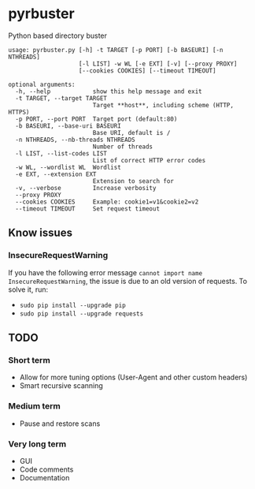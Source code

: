 # pyrbuster
Python based directory buster

```
usage: pyrbuster.py [-h] -t TARGET [-p PORT] [-b BASEURI] [-n NTHREADS]
                    [-l LIST] -w WL [-e EXT] [-v] [--proxy PROXY]
                    [--cookies COOKIES] [--timeout TIMEOUT]

optional arguments:
  -h, --help            show this help message and exit
  -t TARGET, --target TARGET
                        Target **host**, including scheme (HTTP, HTTPS)
  -p PORT, --port PORT  Target port (default:80)
  -b BASEURI, --base-uri BASEURI
                        Base URI, default is /
  -n NTHREADS, --nb-threads NTHREADS
                        Number of threads
  -l LIST, --list-codes LIST
                        List of correct HTTP error codes
  -w WL, --wordlist WL  Wordlist
  -e EXT, --extension EXT
                        Extension to search for
  -v, --verbose         Increase verbosity
  --proxy PROXY
  --cookies COOKIES     Example: cookie1=v1&cookie2=v2
  --timeout TIMEOUT     Set request timeout
```

## Know issues

### InsecureRequestWarning

If you have the following error message `cannot import name InsecureRequestWarning`, the issue is due to an old version of requests.
To solve it, run:
* `sudo pip install --upgrade pip`
* `sudo pip install --upgrade requests`

## TODO

### Short term
* Allow for more tuning options (User-Agent and other custom headers)
* Smart recursive scanning

### Medium term
* Pause and restore scans

### Very long term
* GUI
* Code comments
* Documentation
